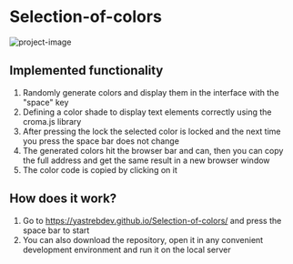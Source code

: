 # Selection-of-colors
![project-image](https://s120vlx.storage.yandex.net/rdisk/08e33813ac9e16b125bdad509198ff6e8da45457f167ede991c5b46a8b211f4a/643d920d/Qfv4YOjD7CbxaLs2BtqjvlDVnDL6AqUtC_xI3bXnquY1ltQbYTy8_grGwprty0BlaOQePScydmouT7MsZNwD9w==?uid=1758363702&filename=selection-of-colors.png&disposition=inline&hash=&limit=0&content_type=image%2Fpng&owner_uid=1758363702&fsize=706738&hid=91e481c2fa8c9f0ee25aa8368290d65f&media_type=image&tknv=v2&etag=207c3d55ad1e6985a208e24767e3b0dd&rtoken=sdCUEShy0xmc&force_default=yes&ycrid=na-3faa64ab4902fa824ca28f803ff1992d-downloader19f&ts=5f98c7dcedd40&s=651c4e73b753c2170ab657dbe63fd5c4dc62e7aa26bd69ba192202b43a2234d8&pb=U2FsdGVkX19Cc9D7Lk1_4rkHhns8ZermXxPXwVfkjILhX5Kd1vNUYdye1Skr0fZg3UM3L5P9spEbtoQvE8mS8j7fiB3b4fK7NPi74SPFR-s)

## Implemented functionality

1. Randomly generate colors and display them in the interface with the "space" key
2. Defining a color shade to display text elements correctly using the croma.js library
3. After pressing the lock the selected color is locked and the next time you press the space bar does not change
4. The generated colors hit the browser bar and can, then you can copy the full address and get the same result in a new browser window
5. The color code is copied by clicking on it

## How does it work?

1. Go to https://yastrebdev.github.io/Selection-of-colors/ and press the space bar to start
2. You can also download the repository, open it in any convenient development environment and run it on the local server
